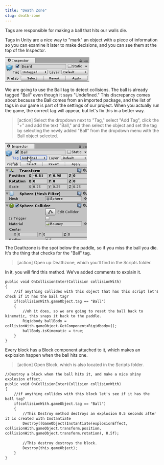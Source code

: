 ```yaml
---
title: "Death Zone"
slug: death-zone
---
```


Tags are responsible for making a ball that hits our walls die.

Tags in Unity are a nice way to "mark" an object with a piece of information so you can examine it later to make decisions, and you can see them at the top of the Inspector.

![The Ball tag](assets/Capture2.png)

We are going to use the Ball tag to detect collisions. The ball is already tagged "Ball" even though it says "Undefined." This discrepancy comes about because the Ball comes from an imported package, and the list of tags in our game is part of the settings of our project. When you actually run the game, the correct tag will appear, but let's fix this in a better way.

>[action]
>Select the dropdown next to "Tag," select "Add Tag", click the "+" and add the text "Ball," and then select the object and set the tag by selecting the newly added "Ball" from the dropdown menu with the Ball object selected.

![Changing Tags](assets/Animation1.gif)

The Deathzone is the spot below the paddle, so if you miss the ball you die. It's the thing that checks for the "Ball" tag.

>[action]
>Open up Deathzone, which you'll find in the Scripts folder.

In it, you will find this method.  We've added comments to explain it.

```
public void OnCollisionEnter(Collision collisionWith)
{
	//if anything collides with this object that has this script let's check if it has the ball tag?
	if(collisionWith.gameObject.tag == "Ball")
	{
		//oh it does, so we are going to reset the ball back to kinematic, this snaps it back to the paddle.
		Rigidbody ballBody = collisionWith.gameObject.GetComponent<Rigidbody>();
		ballBody.isKinematic = true;
	}
}
```

Every block has a Block component attached to it, which makes an explosion happen when the ball hits one.

>[action]
>Open Block, which is also located in the Scripts folder.

```
//Destroy a block when the ball hits it, and make a nice shiny explosion effect.
public void OnCollisionEnter(Collision collisionWith)
{
	//if anything collides with this block let's see if it has the ball tag?
	if(collisionWith.gameObject.tag == "Ball")
	{
		//This Destroy method destroys an explosion 0.5 seconds after it is created with Instantiate
		Destroy((GameObject)Instantiate(explosionEffect, collisionWith.gameObject.transform.position, collisionWith.gameObject.transform.rotation), 0.5f);

		//This destroy destroys the block.
		Destroy(this.gameObject);
	}
}
```
